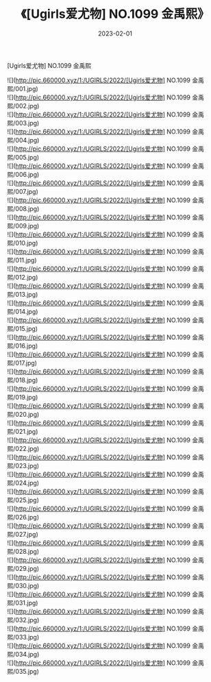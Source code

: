 ﻿---
layout: post
title:  《[Ugirls爱尤物] NO.1099 金禹熙》
date:   2023-02-01
img: http://pic.660000.xyz/1:/UGIRLS/2022/[Ugirls爱尤物] NO.1099 金禹熙/000.jpg
categories: [美女, 清纯, 唯美]
---

[Ugirls爱尤物] NO.1099 金禹熙

 ![](http://pic.660000.xyz/1:/UGIRLS/2022/[Ugirls爱尤物] NO.1099 金禹熙/001.jpg) <br>![](http://pic.660000.xyz/1:/UGIRLS/2022/[Ugirls爱尤物] NO.1099 金禹熙/002.jpg) <br>![](http://pic.660000.xyz/1:/UGIRLS/2022/[Ugirls爱尤物] NO.1099 金禹熙/003.jpg) <br>![](http://pic.660000.xyz/1:/UGIRLS/2022/[Ugirls爱尤物] NO.1099 金禹熙/004.jpg) <br>![](http://pic.660000.xyz/1:/UGIRLS/2022/[Ugirls爱尤物] NO.1099 金禹熙/005.jpg) <br>![](http://pic.660000.xyz/1:/UGIRLS/2022/[Ugirls爱尤物] NO.1099 金禹熙/006.jpg) <br>![](http://pic.660000.xyz/1:/UGIRLS/2022/[Ugirls爱尤物] NO.1099 金禹熙/007.jpg) <br>![](http://pic.660000.xyz/1:/UGIRLS/2022/[Ugirls爱尤物] NO.1099 金禹熙/008.jpg) <br>![](http://pic.660000.xyz/1:/UGIRLS/2022/[Ugirls爱尤物] NO.1099 金禹熙/009.jpg) <br>![](http://pic.660000.xyz/1:/UGIRLS/2022/[Ugirls爱尤物] NO.1099 金禹熙/010.jpg) <br>![](http://pic.660000.xyz/1:/UGIRLS/2022/[Ugirls爱尤物] NO.1099 金禹熙/011.jpg) <br>![](http://pic.660000.xyz/1:/UGIRLS/2022/[Ugirls爱尤物] NO.1099 金禹熙/012.jpg) <br>![](http://pic.660000.xyz/1:/UGIRLS/2022/[Ugirls爱尤物] NO.1099 金禹熙/013.jpg) <br>![](http://pic.660000.xyz/1:/UGIRLS/2022/[Ugirls爱尤物] NO.1099 金禹熙/014.jpg) <br>![](http://pic.660000.xyz/1:/UGIRLS/2022/[Ugirls爱尤物] NO.1099 金禹熙/015.jpg) <br>![](http://pic.660000.xyz/1:/UGIRLS/2022/[Ugirls爱尤物] NO.1099 金禹熙/016.jpg) <br>![](http://pic.660000.xyz/1:/UGIRLS/2022/[Ugirls爱尤物] NO.1099 金禹熙/017.jpg) <br>![](http://pic.660000.xyz/1:/UGIRLS/2022/[Ugirls爱尤物] NO.1099 金禹熙/018.jpg) <br>![](http://pic.660000.xyz/1:/UGIRLS/2022/[Ugirls爱尤物] NO.1099 金禹熙/019.jpg) <br>![](http://pic.660000.xyz/1:/UGIRLS/2022/[Ugirls爱尤物] NO.1099 金禹熙/020.jpg) <br>![](http://pic.660000.xyz/1:/UGIRLS/2022/[Ugirls爱尤物] NO.1099 金禹熙/021.jpg) <br>![](http://pic.660000.xyz/1:/UGIRLS/2022/[Ugirls爱尤物] NO.1099 金禹熙/022.jpg) <br>![](http://pic.660000.xyz/1:/UGIRLS/2022/[Ugirls爱尤物] NO.1099 金禹熙/023.jpg) <br>![](http://pic.660000.xyz/1:/UGIRLS/2022/[Ugirls爱尤物] NO.1099 金禹熙/024.jpg) <br>![](http://pic.660000.xyz/1:/UGIRLS/2022/[Ugirls爱尤物] NO.1099 金禹熙/025.jpg) <br>![](http://pic.660000.xyz/1:/UGIRLS/2022/[Ugirls爱尤物] NO.1099 金禹熙/026.jpg) <br>![](http://pic.660000.xyz/1:/UGIRLS/2022/[Ugirls爱尤物] NO.1099 金禹熙/027.jpg) <br>![](http://pic.660000.xyz/1:/UGIRLS/2022/[Ugirls爱尤物] NO.1099 金禹熙/028.jpg) <br>![](http://pic.660000.xyz/1:/UGIRLS/2022/[Ugirls爱尤物] NO.1099 金禹熙/029.jpg) <br>![](http://pic.660000.xyz/1:/UGIRLS/2022/[Ugirls爱尤物] NO.1099 金禹熙/030.jpg) <br>![](http://pic.660000.xyz/1:/UGIRLS/2022/[Ugirls爱尤物] NO.1099 金禹熙/031.jpg) <br>![](http://pic.660000.xyz/1:/UGIRLS/2022/[Ugirls爱尤物] NO.1099 金禹熙/032.jpg) <br>![](http://pic.660000.xyz/1:/UGIRLS/2022/[Ugirls爱尤物] NO.1099 金禹熙/033.jpg) <br>![](http://pic.660000.xyz/1:/UGIRLS/2022/[Ugirls爱尤物] NO.1099 金禹熙/034.jpg) <br>![](http://pic.660000.xyz/1:/UGIRLS/2022/[Ugirls爱尤物] NO.1099 金禹熙/035.jpg) <br>
